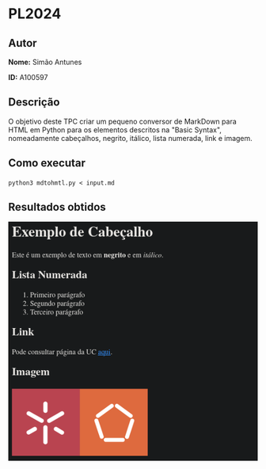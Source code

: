 
# PL2024

## Autor

**Nome:** Simão Antunes

**ID:** A100597

## Descrição
O objetivo deste TPC criar um pequeno conversor de MarkDown para HTML em Python para os elementos descritos na "Basic Syntax", nomeadamente cabeçalhos, negrito, itálico, lista numerada, link e imagem.

## Como executar
`python3 mdtohmtl.py < input.md`

## Resultados obtidos
![Texto alternativo](resultados.png)

